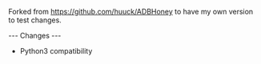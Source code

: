 Forked from https://github.com/huuck/ADBHoney to have my own version to test changes. 

--- Changes ---
* Python3 compatibility
